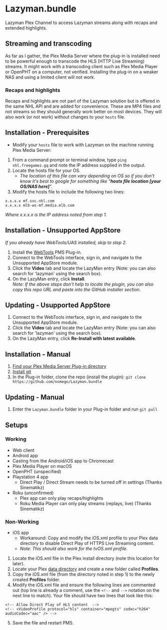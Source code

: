 # Lazyman.bundle
Lazyman Plex Channel to access Lazyman streams along with recaps and extended highlights.

## Streaming and transcoding
As far as I gather, the Plex Media Server where the plug-in is installed need to be powerful enough to transcode the HLS (HTTP Live Streaming) streams.
It might work with a transcoding client such as Plex Media Player or OpenPHT on a computer, not verified.
Installing the plug-in on a weaker NAS and using a limited client will not work.

### Recaps and highlights
Recaps and highlights are not part of the Lazyman solution but is offered in the same NHL API and are added for convenience. These are MP4 files and not streams so they should generally work better on most devices. They will also work (or not work) without changes to your `hosts` file.

## Installation - Prerequisites
 * Modify your `hosts` file to work with Lazyman on the machine running Plex Media Server:
 1. From a command prompt or terminal window, type `ping nhl.freegamez.gq` and note the IP address supplied in the output.
 2. Locate the hosts file for your OS.
    * *The location of this file can vary depending on OS so if you don't know it's best to google for something like "**hosts file location [your OS/NAS here]**".*
 3. Modify the hosts file to include the following two lines:
 ```
 x.x.x.x mf.svc.nhl.com
 x.x.x.x mlb-ws-mf.media.mlb.com
 ```
 *Where x.x.x.x is the IP address noted from step 1.*

## Installation - Unsupported AppStore
*If you already have WebTools/UAS installed, skip to step 2.*
1. Install the [WebTools](https://github.com/ukdtom/WebTools.bundle/wiki/V2Home) PMS Plug-in.
2. Connect to the WebTools interface, sign in, and navigate to the Unsupported AppStore module.
3. Click the **Video** tab and locate the LazyMan entry (Note: you can also search for 'lazyman' using the search box).
4. On the LazyMan entry, click **Install**.  
*Note: If the above steps don't help to locate the plugin, you can also copy this repo URL and paste into the GitHub installer section.*

## Updating - Usupported AppStore
1. Connect to the WebTools interface, sign in, and navigate to the Unsupported AppStore module.
2. Click the **Video** tab and locate the LazyMan entry (Note: you can also search for 'lazyman' using the search box).
3. On the LazyMan entry, click **Re-Install with latest available**.

## Installation - Manual
1. [Find your Plex Media Server Plug-in directory](https://support.plex.tv/hc/en-us/articles/201106098-How-do-I-find-the-Plug-Ins-folder-)
2. [Install git](https://git-scm.com/book/en/v2/Getting-Started-Installing-Git)
3. In the Plug-in folder, clone the repo (install the plugin): `git clone https://github.com/nomego/Lazyman.bundle`

## Updating - Manual
1. Enter the `Lazyman.bundle` folder in your Plug-in folder and run `git pull`

## Setups
### Working
* Web client
* Android app
* Casting from the Android/iOS app to Chromecast
* Plex Media Player on macOS
* OpenPHT (unspecified)
* Playstation 4 app
  * Direct Play / Direct Stream needs to be turned off in settings (Thanks Sinematikz)
* Roku (unconfirmed)
  * Plex app can only play recaps/highlights
  * Roku Media Player can only play streams (replays, live) (Thanks Sinematikz)

### Non-Working
* iOS app
  * Workaround: Copy and modify the iOS.xml profile to your Plex data directory to disable Direct Play of HTTPS Live Streaming content.
  * *Note: This should also work for the tvOS.xml profile.*
 1. Locate the iOS.xml file in the Plex install directory (note this location for later).
 2. Locate your Plex [data directory](https://support.plex.tv/hc/en-us/articles/202915258-Where-is-the-Plex-Media-Server-data-directory-located-) and create a new folder called **Profiles**.
 3. Copy the iOS.xml file (from the directory noted in step 1) to the newly created **Profiles** folder.
 4. Modify the iOS.xml file and ensure the following lines are commented out (top line is already a comment, use the `<!--` and `-->` notation on the next line to match). Your file should have two lines that look like this:  
```
<!-- Allow Direct Play of HLS content  -->
<!-- <VideoProfile protocol="hls" container="mpegts" codec="h264" audioCodec="aac" /> -->
```
 5. Save the file and restart PMS.

